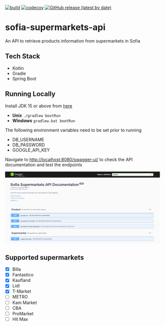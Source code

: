 [![build](https://github.com/Stefata/sofia-supermarkets-api/actions/workflows/gradle.yml/badge.svg)](https://github.com/Stefata/sofia-supermarkets-api/actions/workflows/gradle.yml)
[![codecov](https://codecov.io/gh/Stefata/sofia-supermarkets-api/branch/master/graph/badge.svg?token=3V3THIY6AX)](https://codecov.io/gh/Stefata/sofia-supermarkets-api)
[![GitHub release (latest by date)](https://img.shields.io/github/v/release/stefata/sofia-supermarkets-api)](https://github.com/Stefata/sofia-supermarkets-api/releases/latest)

# sofia-supermarkets-api
An API to retrieve products information from supermarkets in Sofia

## Tech Stack
* Kotlin
* Gradle  
* Spring Boot

## Running Locally
Install JDK 15 or above from [here](https://jdk.java.net/)
* **Unix** `./gradlew bootRun`
* **Windows** `gradlew.bat bootRun`

The following environment variables need to be set prior to running
* DB_USERNAME
* DB_PASSWORD
* GOOGLE_API_KEY

Navigate to <http://localhost:8080/swagger-ui/> to check the API documentation and test the endpoints

![API Documentation](images/swagger-ui.png)

## Supported supermarkets

- [x] Billa
- [x] Fantastico
- [x] Kaufland
- [x] Lidl
- [x] T-Market
- [ ] METRO  
- [ ] Kam Market
- [ ] CBA
- [ ] ProMarket
- [ ] Hit Max
